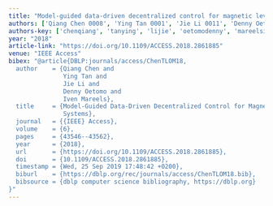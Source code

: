 ```yaml
---
title: "Model-guided data-driven decentralized control for magnetic levitation systems"
authors: ['Qiang Chen 0008', 'Ying Tan 0001', 'Jie Li 0011', 'Denny Oetomo', 'Iven Mareels']
authors-key: ['chenqiang', 'tanying', 'lijie', 'oetomodenny', 'mareelsiven']
year: "2018"
article-link: "https://doi.org/10.1109/ACCESS.2018.2861885"
venue: "IEEE Access"
bibex: "@article{DBLP:journals/access/ChenTLOM18,
  author    = {Qiang Chen and
               Ying Tan and
               Jie Li and
               Denny Oetomo and
               Iven Mareels},
  title     = {Model-Guided Data-Driven Decentralized Control for Magnetic Levitation
               Systems},
  journal   = {{IEEE} Access},
  volume    = {6},
  pages     = {43546--43562},
  year      = {2018},
  url       = {https://doi.org/10.1109/ACCESS.2018.2861885},
  doi       = {10.1109/ACCESS.2018.2861885},
  timestamp = {Wed, 25 Sep 2019 17:48:42 +0200},
  biburl    = {https://dblp.org/rec/journals/access/ChenTLOM18.bib},
  bibsource = {dblp computer science bibliography, https://dblp.org}
}"
---
```

